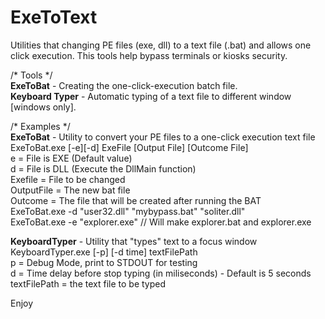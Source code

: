 # ExeToText

Utilities that changing PE files (exe, dll) to a text file (.bat) and allows one click execution.
This tools help bypass terminals or kiosks security.

/* Tools */ <br />
<b>ExeToBat</b> - Creating the one-click-execution batch file. <br />
<b>Keyboard Typer</b> - Automatic typing of a text file to different window [windows only].

/* Examples */ <br />
<b>ExeToBat</b> - Utility to convert your PE files to a one-click execution text file<br />
ExeToBat.exe [-e][-d] ExeFile [Output File] [Outcome File] <br />
e = File is EXE (Default value)<br />
d = File is DLL (Execute the DllMain function)<br />
Exefile = File to be changed<br />
OutputFile = The new bat file<br />
Outcome = The file that will be created after running the BAT<br />
ExeToBat.exe -d "user32.dll" "mybypass.bat" "soliter.dll"<br />
ExeToBat.exe -e "explorer.exe" // Will make explorer.bat and explorer.exe

<b>KeyboardTyper</b> - Utility that "types" text to a focus window<br />
KeyboardTyper.exe [-p] [-d time] textFilePath<br />
p = Debug Mode, print to STDOUT for testing<br />
d = Time delay before stop typing (in miliseconds) - Default is 5 seconds<br />
textFilePath = the text file to be typed<br />

Enjoy

